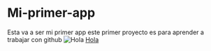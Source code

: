 # Mi-primer-app
Esta va a ser mi primer app
este primer proyecto es para aprender a trabajar con github
![Hola](https://ca-times.brightspotcdn.com/dims4/default/16a2bb4/2147483647/strip/true/crop/2048x1108+0+0/resize/1486x804!/quality/90/?url=https%3A%2F%2Fcalifornia-times-brightspot.s3.amazonaws.com%2F12%2Fa5%2F79e097ccf62312d18a025f22ce48%2Fhoyla-recuento-11-cosas-aman-gatos-top-001)
[Hola](https://sites.google.com/uach.mx/quantum-apps/recursos)
